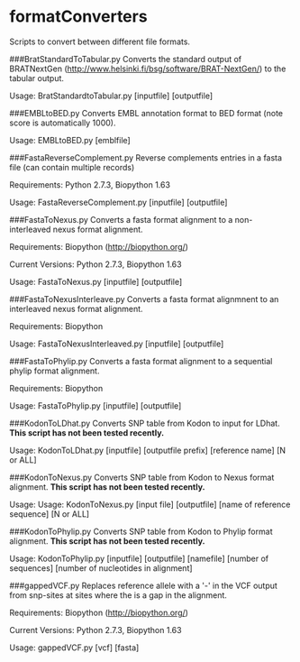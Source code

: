 formatConverters
================

Scripts to convert between different file formats.

###BratStandardToTabular.py
Converts the standard output of BRATNextGen (http://www.helsinki.fi/bsg/software/BRAT-NextGen/) to the tabular output.

Usage: BratStandardtoTabular.py [inputfile] [outputfile]

###EMBLtoBED.py
Converts EMBL annotation format to BED format (note score is automatically 1000).

Usage: EMBLtoBED.py [emblfile]

###FastaReverseComplement.py
Reverse complements entries in a fasta file (can contain multiple records)

Requirements: Python 2.7.3, Biopython 1.63

Usage: FastaReverseComplement.py [inputfile] [outputfile]

###FastaToNexus.py
Converts a fasta format alignment to a non-interleaved nexus format alignment.

Requirements: Biopython (http://biopython.org/)

Current Versions: Python 2.7.3, Biopython 1.63

Usage: FastaToNexus.py [inputfile] [outputfile]

###FastaToNexusInterleave.py
Converts a fasta format alignmnent to an interleaved nexus format alignment.

Requirements: Biopython

Usage: FastaToNexusInterleaved.py [inputfile] [outputfile]

###FastaToPhylip.py
Converts a fasta format alignment to a sequential phylip format alignment. 

Requirements: Biopython

Usage: FastaToPhylip.py [inputfile] [outputfile]

###KodonToLDhat.py
Converts SNP table from Kodon to input for LDhat. **This script has not been tested recently.** 

Usage: KodonToLDhat.py [inputfile] [outputfile prefix] [reference name] [N or ALL]

###KodonToNexus.py
Converts SNP table from Kodon to Nexus format alignment. **This script has not been tested recently.**

Usage: Usage:  KodonToNexus.py  [input file] [outputfile] [name of reference sequence] [N or ALL]

###KodonToPhylip.py
Converts SNP table from Kodon to Phylip format alignment. **This script has not been tested recently.**

Usage: KodonToPhylip.py [inputfile] [outputfile] [namefile] [number of sequences] [number of nucleotides in alignment]

###gappedVCF.py
Replaces reference allele with a '-' in the VCF output from snp-sites at sites where the is a gap in the alignment.

Requirements: Biopython (http://biopython.org/)

Current Versions: Python 2.7.3, Biopython 1.63

Usage: gappedVCF.py [vcf] [fasta]
